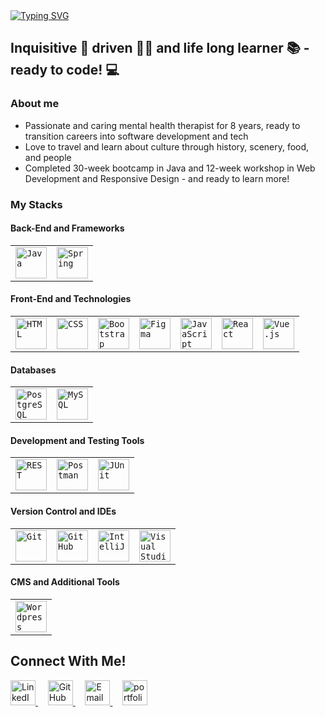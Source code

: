 <body>
<section>
<a href="https://git.io/typing-svg"><img src="https://readme-typing-svg.demolab.com?font=DynaPuff&size=40&duration=2500&pause=1000&color=FF0DA9&center=true&vCenter=true&width=500&height=100&lines=Hello+World!+I'm+Sina+%F0%9F%91%8B;+Welcome+to+my+GitHub!" alt="Typing SVG" /></a>
</section>
<section>
  <h2>Inquisitive 🧐 driven 💪🏼 and life long learner 📚 - ready to code! 💻</h2>
  <h3>About me</h3>
  <ul>
    <li>Passionate and caring mental health therapist for 8 years, ready to transition careers into software development and tech</li>
    <li>Love to travel and learn about culture through history, scenery, food, and people</li>
    <li>Completed 30-week bootcamp in Java and 12-week workshop in Web Development and Responsive Design - and ready to learn more!</li>
  </ul>
  <h3>My Stacks</h3>
  <h4>Back-End and Frameworks</h4>
  <div >
	<table>
		<tr>
			<td><code><img width="50" src="https://user-images.githubusercontent.com/25181517/117201156-9a724800-adec-11eb-9a9d-3cd0f67da4bc.png" alt="Java" title="Java"/></code></td>
			<td><code><img width="50" src="https://user-images.githubusercontent.com/25181517/117201470-f6d56780-adec-11eb-8f7c-e70e376cfd07.png" alt="Spring" title="Spring"/></code></td>
		</tr>
	</table>
</div>
  <h4>Front-End and Technologies</h4>
  <div >
	<table>
		<tr>
			<td><code><img width="50" src="https://user-images.githubusercontent.com/25181517/192158954-f88b5814-d510-4564-b285-dff7d6400dad.png" alt="HTML" title="HTML"/></code></td>
			<td><code><img width="50" src="https://user-images.githubusercontent.com/25181517/183898674-75a4a1b1-f960-4ea9-abcb-637170a00a75.png" alt="CSS" title="CSS"/></code></td>
			<td><code><img width="50" src="https://user-images.githubusercontent.com/25181517/183898054-b3d693d4-dafb-4808-a509-bab54cf5de34.png" alt="Bootstrap" title="Bootstrap"/></code></td>
			<td><code><img width="50" src="https://user-images.githubusercontent.com/25181517/189715289-df3ee512-6eca-463f-a0f4-c10d94a06b2f.png" alt="Figma" title="Figma"/></code></td>
			<td><code><img width="50" src="https://user-images.githubusercontent.com/25181517/117447155-6a868a00-af3d-11eb-9cfe-245df15c9f3f.png" alt="JavaScript" title="JavaScript"/></code></td>
			<td><code><img width="50" src="https://user-images.githubusercontent.com/25181517/183897015-94a058a6-b86e-4e42-a37f-bf92061753e5.png" alt="React" title="React"/></code></td>
			<td><code><img width="50" src="https://user-images.githubusercontent.com/25181517/117448124-a2da9800-af3e-11eb-85d2-bd1b69b65603.png" alt="Vue.js" title="Vue.js"/></code></td>
		</tr>
	</table>
</div>
  <h4>Databases</h4>
  <div >
	<table>
		<tr>
			<td><code><img width="50" src="https://user-images.githubusercontent.com/25181517/117208740-bfb78400-adf5-11eb-97bb-09072b6bedfc.png" alt="PostgreSQL" title="PostgreSQL"/></code></td>
			<td><code><img width="50" src="https://user-images.githubusercontent.com/25181517/183896128-ec99105a-ec1a-4d85-b08b-1aa1620b2046.png" alt="MySQL" title="MySQL"/></code></td>
		</tr>
	</table>
</div>
  <h4>Development and Testing Tools</h4>
  <div >
	<table>
		<tr>
			<td><code><img width="50" src="https://user-images.githubusercontent.com/25181517/192107858-fe19f043-c502-4009-8c47-476fc89718ad.png" alt="REST" title="REST"/></code></td>
			<td><code><img width="50" src="https://user-images.githubusercontent.com/25181517/192109061-e138ca71-337c-4019-8d42-4792fdaa7128.png" alt="Postman" title="Postman"/></code></td>
			<td><code><img width="50" src="https://user-images.githubusercontent.com/25181517/117533873-484d4480-afef-11eb-9fad-67c8605e3592.png" alt="JUnit" title="JUnit"/></code></td>
		</tr>
	</table>
</div>
  <h4>Version Control and IDEs</h4>
  <div >
	<table>
		<tr>
			<td><code><img width="50" src="https://user-images.githubusercontent.com/25181517/192108372-f71d70ac-7ae6-4c0d-8395-51d8870c2ef0.png" alt="Git" title="Git"/></code></td>
			<td><code><img width="50" src="https://user-images.githubusercontent.com/25181517/192108374-8da61ba1-99ec-41d7-80b8-fb2f7c0a4948.png" alt="GitHub" title="GitHub"/></code></td>
			<td><code><img width="50" src="https://user-images.githubusercontent.com/25181517/192108890-200809d1-439c-4e23-90d3-b090cf9a4eea.png" alt="IntelliJ" title="IntelliJ"/></code></td>
			<td><code><img width="50" src="https://user-images.githubusercontent.com/25181517/192108891-d86b6220-e232-423a-bf5f-90903e6887c3.png" alt="Visual Studio Code" title="Visual Studio Code"/></code></td>
		</tr>
	</table>
</div>
  <h4>CMS and Additional Tools</h4>
  <div >
	<table>
		<tr>
			<td><code><img width="50" src="https://user-images.githubusercontent.com/25181517/192158957-b1256181-356c-46a3-beb9-487af08a6266.png" alt="Wordpress" title="Wordpress"/></code></td>
		</tr>
	</table>
</div>
</section>

<section>
<h2>Connect With Me!</h2>

<p>
  <a href="https://www.linkedin.com/in/hashinaakther/" target="blank">
    <img src="https://img.icons8.com/ios-filled/50/ffffff/linkedin.png" width="40px" alt="LinkedIn"/>
  </a>
  &nbsp; &nbsp;
  <a href="https://github.com/hakther15/" target="blank">
    <img src="https://img.icons8.com/ios-filled/50/ffffff/github.png" width="40px" alt="GitHub"/>
  </a>
  &nbsp; &nbsp;
  <a href="mailto:hakther15@gmail.com" target="blank">
    <img src="https://img.icons8.com/ios-filled/50/ffffff/gmail.png" width="40px" alt="Email"/>
  </a>
  &nbsp; &nbsp;
  <a href="https://developer-sina.netlify.app/" target="blank">
    <img src="https://i.pinimg.com/736x/54/d5/18/54d5185861df2209af2f6b85c0418d3d.jpg" width="40px" alt="portfolio"/>
  </a>
</p>
  </section>
</body>

